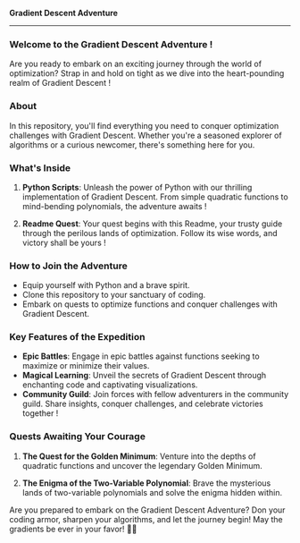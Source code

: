 **Gradient Descent Adventure**

---

### Welcome to the Gradient Descent Adventure !

Are you ready to embark on an exciting journey through the world of optimization? Strap in and hold on tight as we dive into the heart-pounding realm of Gradient Descent !

### About

In this repository, you'll find everything you need to conquer optimization challenges with Gradient Descent. Whether you're a seasoned explorer of algorithms or a curious newcomer, there's something here for you.

### What's Inside

1. **Python Scripts**: Unleash the power of Python with our thrilling implementation of Gradient Descent. From simple quadratic functions to mind-bending polynomials, the adventure awaits !

2. **Readme Quest**: Your quest begins with this Readme, your trusty guide through the perilous lands of optimization. Follow its wise words, and victory shall be yours !

### How to Join the Adventure

- Equip yourself with Python and a brave spirit.
- Clone this repository to your sanctuary of coding.
- Embark on quests to optimize functions and conquer challenges with Gradient Descent.

### Key Features of the Expedition

- **Epic Battles**: Engage in epic battles against functions seeking to maximize or minimize their values.
- **Magical Learning**: Unveil the secrets of Gradient Descent through enchanting code and captivating visualizations.
- **Community Guild**: Join forces with fellow adventurers in the community guild. Share insights, conquer challenges, and celebrate victories together !

### Quests Awaiting Your Courage

1. **The Quest for the Golden Minimum**: Venture into the depths of quadratic functions and uncover the legendary Golden Minimum.
   
2. **The Enigma of the Two-Variable Polynomial**: Brave the mysterious lands of two-variable polynomials and solve the enigma hidden within.


Are you prepared to embark on the Gradient Descent Adventure? Don your coding armor, sharpen your algorithms, and let the journey begin! May the gradients be ever in your favor! 🚀🔥
